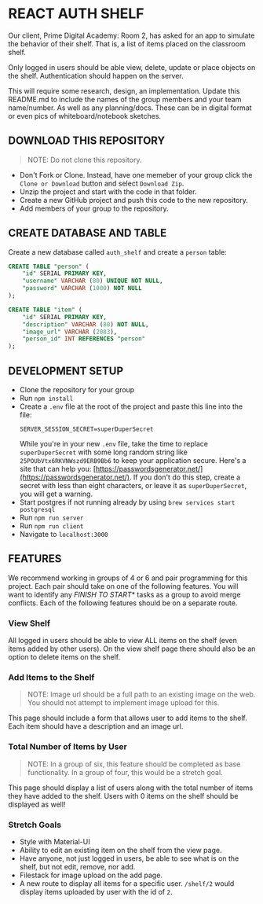 # REACT AUTH SHELF

Our client, Prime Digital Academy: Room 2, has asked for an app to simulate the behavior of their shelf. That is, a list of items placed on the classroom shelf.

Only logged in users should be able view, delete, update or place objects on the shelf. Authentication should happen on the server. 

This will require some research, design, an implementation. Update this README.md to include the names of the group members and your team name/number. As well as any planning/docs. These can be in digital format or even pics of whiteboard/notebook sketches.

## DOWNLOAD THIS REPOSITORY

> NOTE: Do not clone this repository.

* Don't Fork or Clone. Instead, have one memeber of your group click the `Clone or Download` button and select `Download Zip`.
* Unzip the project and start with the code in that folder.
* Create a new GitHub project and push this code to the new repository.
* Add members of your group to the repository.

## CREATE DATABASE AND TABLE

Create a new database called `auth_shelf` and create a `person` table:

```SQL
CREATE TABLE "person" (
    "id" SERIAL PRIMARY KEY,
    "username" VARCHAR (80) UNIQUE NOT NULL,
    "password" VARCHAR (1000) NOT NULL
);

CREATE TABLE "item" (
    "id" SERIAL PRIMARY KEY,
    "description" VARCHAR (80) NOT NULL,
    "image_url" VARCHAR (2083),
    "person_id" INT REFERENCES "person"
);
```

## DEVELOPMENT SETUP

* Clone the repository for your group
* Run `npm install`
* Create a `.env` file at the root of the project and paste this line into the file:
    ```
    SERVER_SESSION_SECRET=superDuperSecret
    ```
    While you're in your new `.env` file, take the time to replace `superDuperSecret` with some long random string like `25POUbVtx6RKVNWszd9ERB9Bb6` to keep your application secure. Here's a site that can help you: [https://passwordsgenerator.net/](https://passwordsgenerator.net/). If you don't do this step, create a secret with less than eight characters, or leave it as `superDuperSecret`, you will get a warning.
* Start postgres if not running already by using `brew services start postgresql`
* Run `npm run server`
* Run `npm run client`
* Navigate to `localhost:3000`

## FEATURES

We recommend working in groups of 4 or 6 and pair programming for this project. Each pair should take on one of the following features. You will want to identify any *FINISH TO START** tasks as a group to avoid merge conflicts. Each of the following features should be on a separate route.

### View Shelf

All logged in users should be able to view ALL items on the shelf (even items added by other users). On the view shelf page there should also be an option to delete items on the shelf.

### Add Items to the Shelf

> NOTE: Image url should be a full path to an existing image on the web. You should not attempt to implement image upload for this.

This page should include a form that allows user to add items to the shelf. Each item should have a description and an image url.


### Total Number of Items by User

> NOTE: In a group of six, this feature should be completed as base functionality. In a group of four, this would be a stretch goal.

This page should display a list of users along with the total number of items they have added to the shelf. Users with 0 items on the shelf should be displayed as well! 

### Stretch Goals

- Style with Material-UI
- Ability to edit an existing item on the shelf from the view page.
- Have anyone, not just logged in users, be able to see what is on the shelf, but not edit, remove, nor add.
- Filestack for image upload on the add page.
- A new route to display all items for a specific user. `/shelf/2` would display items uploaded by user with the id of `2`.

